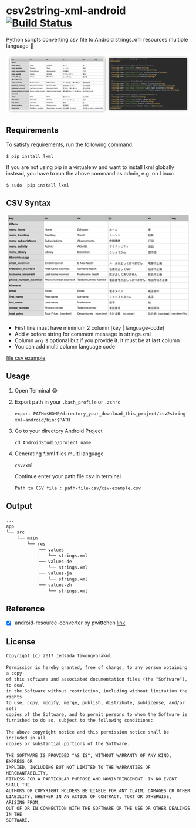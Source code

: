 # csv2string-xml-android [![Build Status](https://travis-ci.org/T-Jedsada/csv2string-xml-android.svg?branch=master)](https://travis-ci.org/T-Jedsada/csv2string-xml-android)
Python scripts converting csv file to Android strings.xml resources multiple language 🌈

![string](./images/banner.png)

Requirements
------------

To satisfy requirements, run the following command:

`$ pip install lxml`

If you are not using pip in a virtualenv and want to install lxml globally instead, you have to run the above command as admin, e.g. on Linux:

`$ sudo  pip install lxml`

CSV Syntax
----

![string](./images/csv-example.png)

* First line must have minimum 2 column [key | language-code]
* Add `#` before string for comment message in strings.xml
* Column `arg` is optional but if you provide it. It must be at last column
* You can add multi column language code 

[file csv example](./csv-example.csv)

Usage
-----
1. Open Terminal  :joy:

2. Export path in your `.bash_profile` or `.zshrc` 

    `export PATH=$HOME/directory_your_download_this_project/csv2string-xml-android/bin:$PATH`

3. Go to your directory Android Project
    
    `cd AndroidStudio/project_name`

4. Generating *.xml files multi language
    
    `csv2xml`
    
    Continue enter your path file csv in terminal
    
    `Path to CSV file : path-file-csv/csv-example.csv`
    
    
Output
-----    
    ...
    app
    └── src
        └── main
            └── res
                ├── values
                │   └── strings.xml
                └── values-de
                │   └── strings.xml
                └── values-ja
                │   └── strings.xml
                └── values-zh
                    └── strings.xml

Reference
-----
 - [x] android-resource-converter by pwittchen [link](https://github.com/pwittchen/android-resource-converter)
 
 
License
-----

```
Copyright (c) 2017 Jedsada Tiwongvorakul

Permission is hereby granted, free of charge, to any person obtaining a copy
of this software and associated documentation files (the "Software"), to deal
in the Software without restriction, including without limitation the rights
to use, copy, modify, merge, publish, distribute, sublicense, and/or sell
copies of the Software, and to permit persons to whom the Software is
furnished to do so, subject to the following conditions:

The above copyright notice and this permission notice shall be included in all
copies or substantial portions of the Software.

THE SOFTWARE IS PROVIDED "AS IS", WITHOUT WARRANTY OF ANY KIND, EXPRESS OR
IMPLIED, INCLUDING BUT NOT LIMITED TO THE WARRANTIES OF MERCHANTABILITY,
FITNESS FOR A PARTICULAR PURPOSE AND NONINFRINGEMENT. IN NO EVENT SHALL THE
AUTHORS OR COPYRIGHT HOLDERS BE LIABLE FOR ANY CLAIM, DAMAGES OR OTHER
LIABILITY, WHETHER IN AN ACTION OF CONTRACT, TORT OR OTHERWISE, ARISING FROM,
OUT OF OR IN CONNECTION WITH THE SOFTWARE OR THE USE OR OTHER DEALINGS IN THE
SOFTWARE.
```
